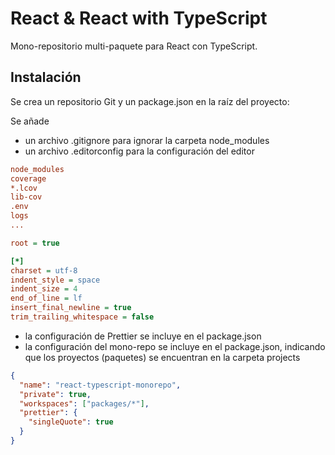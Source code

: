# React & React with TypeScript

Mono-repositorio multi-paquete para React con TypeScript.

## Instalación

Se crea un repositorio Git y un package.json en la raíz del proyecto:

Se añade

- un archivo .gitignore para ignorar la carpeta node_modules
- un archivo .editorconfig para la configuración del editor

```ini gitignore
node_modules
coverage
*.lcov
lib-cov
.env
logs
...
```

```ini editorconfig
root = true

[*]
charset = utf-8
indent_style = space
indent_size = 4
end_of_line = lf
insert_final_newline = true
trim_trailing_whitespace = false
```

- la configuración de Prettier se incluye en el package.json
- la configuración del mono-repo se incluye en el package.json, indicando que los proyectos (paquetes) se encuentran en la carpeta projects

```json
{
  "name": "react-typescript-monorepo",
  "private": true,
  "workspaces": ["packages/*"],
  "prettier": {
    "singleQuote": true
  }
}
```
